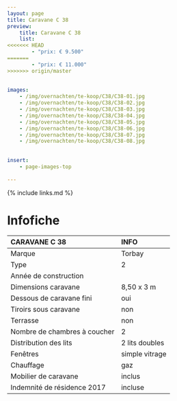 ```yaml
---
layout: page
title: Caravane C 38
preview: 
    title: Caravane C 38
    list:
<<<<<<< HEAD
        - "prix: € 9.500"
=======
        - "prix: € 11.000"
>>>>>>> origin/master
        
        
images:
    - /img/overnachten/te-koop/C38/C38-01.jpg
    - /img/overnachten/te-koop/C38/C38-02.jpg
    - /img/overnachten/te-koop/C38/C38-03.jpg
    - /img/overnachten/te-koop/C38/C38-04.jpg
    - /img/overnachten/te-koop/C38/C38-05.jpg
    - /img/overnachten/te-koop/C38/C38-06.jpg
    - /img/overnachten/te-koop/C38/C38-07.jpg
    - /img/overnachten/te-koop/C38/C38-08.jpg
    
    
insert:
    - page-images-top
    
---
```


{% include links.md %}



# Infofiche 

CARAVANE C 38               | INFO        | 
:---------------------------|:------------|
Marque                      |Torbay
Type                        |2
Année de construction       |
Dimensions caravane         |8,50 x 3 m
Dessous de caravane fini    |oui
Tiroirs sous caravane       |non
Terrasse                    |non
Nombre de chambres à coucher|2
Distribution des lits       |2 lits doubles
Fenêtres                    |simple vitrage
Chauffage                   |gaz
Mobilier de caravane        |inclus
Indemnité de résidence 2017 |incluse